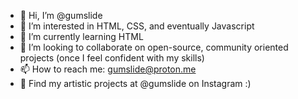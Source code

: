 - 👋 Hi, I’m @gumslide
- 👀 I’m interested in HTML, CSS, and eventually Javascript
- 🌱 I’m currently learning HTML
- 💞️ I’m looking to collaborate on open-source, community oriented projects (once I feel confident with my skills)
- 📫 How to reach me: gumslide@proton.me
- 🌈 Find my artistic projects at @gumslide on Instagram :)
